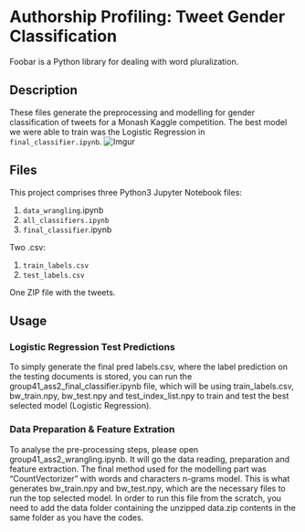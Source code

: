 # Authorship Profiling: Tweet Gender Classification

Foobar is a Python library for dealing with word pluralization.

## Description

These files generate the preprocessing and modelling for gender classification of tweets for a Monash Kaggle competition. The best model we were able to train was the Logistic Regression in `final_classifier.ipynb`.
![Imgur](https://i.imgur.com/ngPhkga.png)

## Files

This project comprises three Python3 Jupyter Notebook files:

   1. `data_wrangling`.ipynb
   2. `all_classifiers.ipynb`
   3. `final_classifier`.ipynb

Two .csv:

   1. `train_labels.csv`
   2. `test_labels.csv`

One ZIP file with the tweets.


## Usage

### Logistic Regression Test Predictions

To simply generate the final pred labels.csv, where the label prediction on the testing documents is stored, you can run the group41_ass2_final_classifier.ipynb file, which will be using train_labels.csv, bw_train.npy, bw_test.npy and test_index_list.npy to train and test the best selected model (Logistic Regression).

### Data Preparation & Feature Extration

To analyse the pre-processing steps, please open group41_ass2_wrangling.ipynb. It will go the data reading, preparation and feature extraction. The final method used for the modelling part was “CountVectorizer” with words and characters n-grams model. This is what generates bw_train.npy and bw_test.npy, which are the necessary files to run the top selected model. In order to run this file from the scratch, you need to add the data folder containing the unzipped data.zip contents in the same folder as you have the codes.
